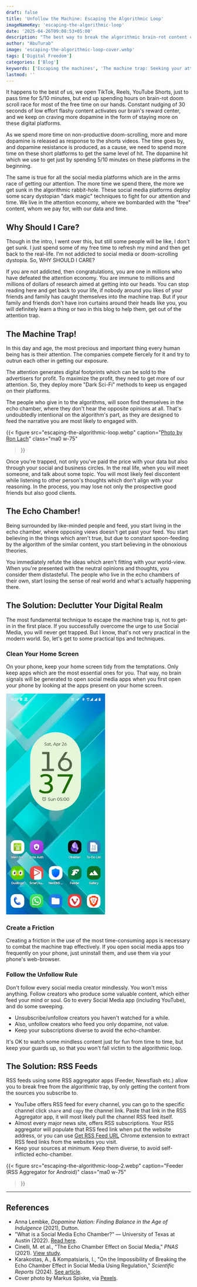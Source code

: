 ```yaml
---
draft: false
title: 'Unfollow the Machine: Escaping the Algorithmic Loop'
imageNameKey: 'escaping-the-algorithmic-loop'
date: '2025-04-26T09:08:53+05:00'
description: "The best way to break the algorithmic brain-rot content chain is to create friction and to use RSS Feed to get only what you want (ideally from diverse sources), not what the algorithm wants you to feed. Social Media's algorithms just feed our preconceived ideas and thoughts, they don't encourage source diversity or fact check."
author: "AbuTurab"
image: 'escaping-the-algorithmic-loop-cover.webp'
tags: ['Digital Freedom']
categories: ['Blog']
keywords: ['Escaping the machines', 'The machine trap: Seeking your attention', 'Unfollow the machine: escaping the algorithmic loop', 'Use RSS to get back your online control', 'Fleeing the brain-rot online', 'how to de-clutter your digital life', 'stop spooning yourself with non-sense']
lastmod: ''
---
```


It happens to the best of us, we open TikTok, Reels, YouTube Shorts, just to pass time for 5/10 minutes, but end up spending hours on brain-rot doom scroll race for most of the free time on our hands. Constant nudging of 30 seconds of low effort flashy content activates our brain's reward center, and we keep on craving more dopamine in the form of staying more on these digital platforms.

As we spend more time on non-productive doom-scrolling, more and more dopamine is released as response to the shorts videos. The time goes by, and dopamine resistance is produced, as a cause, we need to spend more time on these short platforms to get the same level of hit. The dopamine hit which we use to get just by spending 5/10 minutes on these platforms in the beginning.

The same is true for all the social media platforms which are in the arms race of getting our attention. The more time we spend there, the more we get sunk in the algorithmic rabbit-hole. These social media platforms deploy some scary dystopian "dark magic" techniques to fight for our attention and time. We live in the attention economy, where we bombarded with the "free" content, whom we pay for, with our data and time.

## Why Should I Care?

Though in the intro, I went over this, but still some people will be like, I don't get sunk. I just spend some of my free time to refresh my mind and then get back to the real-life. I'm not addicted to social media or doom-scrolling dystopia. So, WHY SHOULD I CARE?

If you are not addicted, then congratulations, you are one in millions who have defeated the attention economy. You are immune to millions and millions of dollars of research aimed at getting into our heads. You can stop reading here and get back to your life, if nobody around you likes of your friends and family has caught themselves into the machine trap. But if your family and friends don't have iron curtains around their heads like you, you will definitely learn a thing or two in this blog to help them, get out of the attention trap.

## The Machine Trap!

In this day and age, the most precious and important thing every human being has is their attention. The companies compete fiercely for it and try to outrun each other in getting our exposure.

The attention generates digital footprints which can be sold to the advertisers for profit. To maximize the profit, they need to get more of our attention. So, they deploy more "Dark Sci-Fi" methods to keep us engaged on their platforms.

The people who give in to the algorithms, will soon find themselves in the echo chamber, where they don't hear the opposite opinions at all. That's undoubtedly intentional on the algorithm's part, as they are designed to feed the narrative you are most likely to engaged with.

{{< figure
  src="escaping-the-algorithmic-loop.webp"
  caption="[Photo by Ron Lach](https://www.pexels.com/photo/woman-holding-pills-9761339/)"
  class="ma0 w-75"
>}}

Once you're trapped, not only you've paid the price with your data but also through your social and business circles. In the real life, when you will meet someone, and talk about some topic. You will most likely feel discontent while listening to other person's thoughts which don't align with your reasoning. In the process, you may lose not only the prospective good friends but also good clients.

## The Echo Chamber!

Being surrounded by like-minded people and feed, you start living in the echo chamber, where opposing views doesn't get past your feed. You start believing in the things which aren't true, but due to constant spoon-feeding by the algorithm of the similar content, you start believing in the obnoxious theories.

You immediately refute the ideas which aren't fitting with your world-view. When you're presented with the neutral opinions and thoughts, you consider them distasteful. The people who live in the echo chambers of their own, start losing the sense of real world and what's actually happening there.

## The Solution: Declutter Your Digital Realm

The most fundamental technique to escape the machine trap is, not to get-in in the first place. If you successfully overcome the urge to use Social Media, you will never get trapped. But I know, that's not very practical in the modern world. So, let's get to some practical tips and techniques.

### Clean Your Home Screen

On your phone, keep your home screen tidy from the temptations. Only keep apps which are the most essential ones for you. That way, no brain signals will be generated to open social media apps when you first open your phone by looking at the apps present on your home screen.

![](escaping-the-algorithmic-loop-1.webp)

### Create a Friction

Creating a friction in the use of the most time-consuming apps is necessary to combat the machine trap effectively. If you open social media apps too frequently on your phone, just uninstall them, and use them via your phone's web-browser.


### Follow the Unfollow Rule

Don't follow every social media creator mindlessly. You won't miss anything. Follow creators who produce some valuable content, which either feed your mind or soul. Go to every Social Media app (including YouTube), and do some sweeping.

- Unsubscribe/unfollow creators you haven't watched for a while.
- Also, unfollow creators who feed you only dopamine, not value.
- Keep your subscriptions diverse to avoid the echo-chamber.

It's OK to watch some mindless content just for fun from time to time, but keep your guards up, so that you won't fall victim to the algorithmic loop.

## The Solution: RSS Feeds

RSS feeds using some RSS aggregator apps (Feeder, Newsflash etc.) allow you to break free from the algorithmic trap, by only getting the content from the sources you subscribe to.

- YouTube offers RSS feed for every channel, you can go to the specific channel click `share` and `copy` the channel link. Paste that link in the RSS Aggregator app, it will most likely pull the channel RSS feed itself.
- Almost every major news site, offers RSS subscriptions. Your RSS aggregator will populate that RSS feed link when put the website address, or you can use [Get RSS Feed URL](https://chromewebstore.google.com/detail/get-rss-feed-url/kfghpdldaipanmkhfpdcjglncmilendn) Chrome extension to extract RSS feed links from the websites you visit.
- Keep your sources at minimum. Keep them diverse, to avoid self-inflicted echo-chamber.

{{< figure
  src="escaping-the-algorithmic-loop-2.webp"
  caption="Feeder (RSS Aggregator for Android)"
  class="ma0 w-75"
>}}

---
## References

- Anna Lembke, _Dopamine Nation: Finding Balance in the Age of Indulgence_ (2021), Dutton.
- "What is a Social Media Echo Chamber?" — University of Texas at Austin (2022). [Read here](https://advertising.utexas.edu/news/what-social-media-echo-chamber).
- Cinelli, M. et al., "The Echo Chamber Effect on Social Media," _PNAS_ (2021). [View study](https://doi.org/10.1073/pnas.2023301118).
- Karakostas, A., & Kompatsiaris, I., "On the Impossibility of Breaking the Echo Chamber Effect in Social Media Using Regulation," _Scientific Reports_ (2024). [See article](https://www.nature.com/articles/s41598-023-50850-6#citeas).
- Cover photo by Markus Spiske, via [Pexels](https://www.pexels.com/photo/display-coding-programming-development-1921326/).